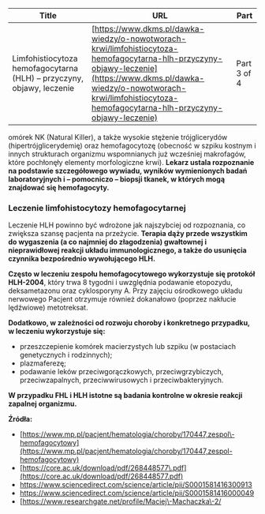 | **Title**       | **URL**           | **Part**              |
|-----------------|-------------------|-----------------------|
| Limfohistiocytoza hemofagocytarna (HLH) – przyczyny, objawy, leczenie         | [https://www.dkms.pl/dawka-wiedzy/o-nowotworach-krwi/limfohistiocytoza-hemofagocytarna-hlh-przyczyny-objawy-leczenie](https://www.dkms.pl/dawka-wiedzy/o-nowotworach-krwi/limfohistiocytoza-hemofagocytarna-hlh-przyczyny-objawy-leczenie)    | Part 3 of 4          |

omórek NK (Natural Killer), a także wysokie stężenie trójglicerydów (hipertrójglicerydemię) oraz hemofagocytozę (obecność w szpiku kostnym i innych strukturach organizmu wspomnianych już wcześniej makrofagów, które pochłonęły elementy morfologiczne krwi). **Lekarz ustala rozpoznanie na podstawie szczegółowego wywiadu, wyników wymienionych badań laboratoryjnych i – pomocniczo – biopsji tkanek, w których mogą znajdować się hemofagocyty.**


### Leczenie limfohistocytozy hemofagocytarnej


Leczenie HLH powinno być wdrożone jak najszybciej od rozpoznania, co zwiększa szansę pacjenta na przeżycie. **Terapia dąży przede wszystkim do wygaszenia (a co najmniej do złagodzenia) gwałtownej i nieprawidłowej reakcji układu immunologicznego, a także do usunięcia czynnika bezpośrednio wywołującego HLH.**


**Często w leczeniu zespołu hemofagocytowego wykorzystuje się protokół HLH\-2004**, który trwa 8 tygodni i uwzględnia podawanie etopozydu, deksametazonu oraz cyklosporyny A. Przy zajęciu ośrodkowego układu nerwowego Pacjent otrzymuje również dokanałowo (poprzez nakłucie lędźwiowe) metotreksat.


**Dodatkowo, w zależności od rozwoju choroby i konkretnego przypadku, w leczeniu wykorzystuje się:**


* przeszczepienie komórek macierzystych lub szpiku (w postaciach genetycznych i rodzinnych);
* plazmaferezę;
* podawanie leków przeciwgorączkowych, przeciwgrzybiczych, przeciwzapalnych, przeciwwirusowych i przeciwbakteryjnych.


**W przypadku FHL i HLH istotne są badania kontrolne w okresie reakcji zapalnej organizmu.**


**Źródła:**


* [https://www.mp.pl/pacjent/hematologia/choroby/170447,zespol\-hemofagocytowy](https://www.mp.pl/pacjent/hematologia/choroby/170447,zespol-hemofagocytowy)
* [https://core.ac.uk/download/pdf/268448577\.pdf](https://core.ac.uk/download/pdf/268448577.pdf)
* <https://www.sciencedirect.com/science/article/pii/S0001581416300913>
* <https://www.sciencedirect.com/science/article/pii/S0001581416000049>
* [https://www.researchgate.net/profile/Maciej\-Machaczka\-2/